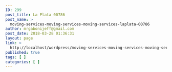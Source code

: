 ```yaml
---
ID: 299
post_title: La Plata 00786
post_name: >
  moving-services-moving-services-moving-services-laplata-00786
author: mrgabonijeff@gmail.com
post_date: 2018-03-28 01:36:31
layout: page
link: >
  http://localhost/wordpress/moving-services-moving-services-moving-services-laplata-00786/
published: true
tags: [ ]
categories: [ ]
---
```


